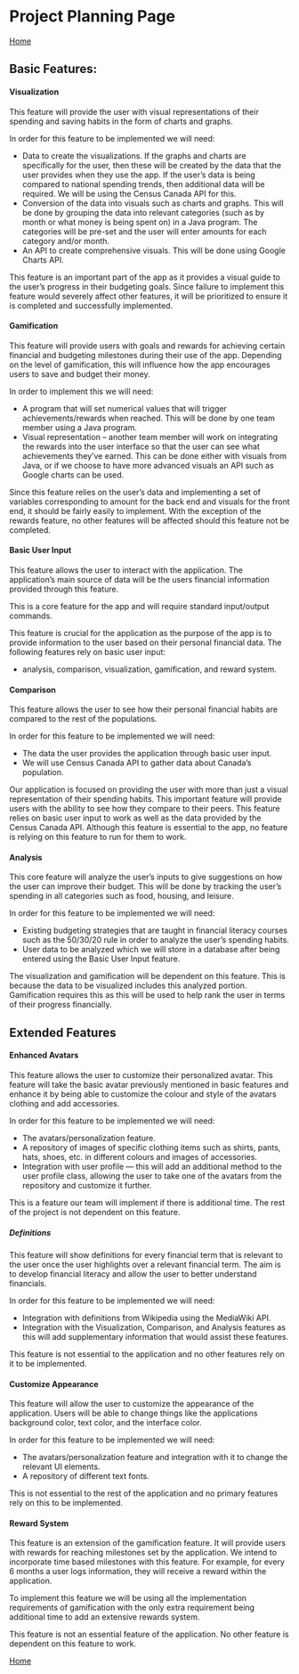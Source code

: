 # Project Planning Page
[Home](README.md)    

## Basic Features:

#### Visualization
This feature will provide the user with visual representations of their spending and saving habits in the form of charts and graphs.     

In order for this feature to be implemented we will need:   

* Data to create the visualizations. If the graphs and charts are specifically for the user, then these will be created by the data that the user provides when they use the app. If the user’s data is being compared to national spending trends, then additional data will be required. We will be using the Census Canada API for this.     
* Conversion of the data into visuals such as charts and graphs. This will be done by grouping the data into relevant categories (such as by month or what money is being spent on) in a Java program. The categories will be pre-set and the user will enter amounts for each category and/or month.    
* An API to create comprehensive visuals. This will be done using Google Charts API.    

This feature is an important part of the app as it provides a visual guide to the user’s progress in their budgeting goals. Since failure to implement this feature would severely affect other features, it will be prioritized to ensure it is completed and successfully implemented.   


#### Gamification
This feature will provide users with goals and rewards for achieving certain financial and budgeting milestones during their use of the app. Depending on the level of gamification, this will influence how the app encourages users to save and budget their money.    

In order to implement this we will need:    

* A program that will set numerical values that will trigger achievements/rewards when reached. This will be done by one team member using a Java program.      
* Visual representation – another team member will work on integrating the rewards into the user interface so that the user can see what achievements they’ve earned. This can be done either with visuals from Java, or if we choose to have more advanced visuals an API such as Google charts can be used.         

Since this feature relies on the user’s data and implementing a set of variables corresponding to amount for the back end and visuals for the front end, it should be fairly easily to implement. With the exception of the rewards feature, no other features will be affected should this feature not be completed.    

#### Basic User Input 
This feature allows the user to interact with the application. The application’s main source of data will be the users financial information provided through this feature.

This is a core feature for the app and will require standard input/output commands.   

This feature is crucial for the application as the purpose of the app is to provide information to the user based on their personal financial data. The following features rely on basic user input:    

* analysis, comparison, visualization, gamification, and reward system.       


#### Comparison
This feature allows the user to see how their personal financial habits are compared to the rest of the populations.    

In order for this feature to be implemented we will need:  

* The data the user provides the application through basic user input.       
* We will use Census Canada API to gather data about Canada’s population.       

Our application is focused on providing the user with more than just a visual representation of their spending habits. This important feature will provide users with the ability to see how they compare to their peers. This feature relies on basic user input to work as well as the data provided by the Census Canada API. Although this feature is essential to the app, no feature is relying on this feature to run for them to work.      
      
#### Analysis
This core feature will analyze the user’s inputs to give suggestions on how the user can improve their budget. This will be done by tracking the user’s spending in all categories such as food, housing, and leisure.    

In order for this feature to be implemented we will need:    

* Existing budgeting strategies that are taught in financial literacy courses such as the 50/30/20 rule in order to analyze the user’s spending habits.    
* User data to be analyzed which we will store in a database after being entered using the Basic User Input feature.   

The visualization and gamification will be dependent on this feature. This is because the data to be visualized includes this analyzed portion. Gamification requires this as this will be used to help rank the user in terms of their progress financially.     



## Extended Features

#### Enhanced Avatars 
This feature allows the user to customize their personalized avatar. This feature will take the basic avatar previously mentioned in basic features and enhance it by being able to customize the colour and style of the avatars clothing and add accessories.   

In order for this feature to be implemented we will need:    

* The avatars/personalization feature.     
* A repository of images of specific clothing items such as shirts, pants, hats, shoes, etc. in different colours and images of accessories.      
* Integration with user profile — this will add an additional method to the user profile class, allowing the user to take one of the avatars from the repository and customize it further.       

This is a feature our team will implement if there is additional time. The rest of the project is not dependent on this feature.    

##### Definitions    
This feature will show definitions for every financial term that is relevant to the user once the user highlights over a relevant financial term. The aim is to develop financial literacy and allow the user to better understand financials.     

In order for this feature to be implemented we will need:     

* Integration with definitions from Wikipedia using the MediaWiki API.
* Integration with the Visualization, Comparison, and Analysis features as this will add supplementary information that would assist these features.    

This feature is not essential to the application and no other features rely on it to be implemented.    

#### Customize Appearance   
This feature will allow the user to customize the appearance of the application. Users will be able to change things like the applications background color, text color, and the interface color.    

In order for this feature to be implemented we will need:   

* The avatars/personalization feature and integration with it to change the relevant UI elements.    
* A repository of different text fonts. 

This is not essential to the rest of the application and no primary features rely on this to be implemented.    

#### Reward System    
This feature is an extension of the gamification feature. It will provide users with rewards for reaching milestones set by the application. We intend to incorporate time based milestones with this feature. For example, for every 6 months a user logs information, they will receive a reward within the application.    

To implement this feature we will be using all the implementation requirements of gamification with the only extra requirement being additional time to add an extensive rewards system.    

This feature is not an essential feature of the application. No other feature is dependent on this feature to work.    

[Home](README.md)   
